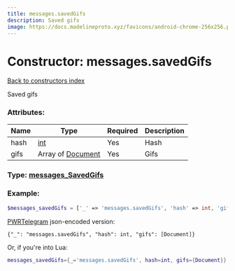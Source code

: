 ```yaml
---
title: messages.savedGifs
description: Saved gifs
image: https://docs.madelineproto.xyz/favicons/android-chrome-256x256.png
---
```

# Constructor: messages.savedGifs  
[Back to constructors index](index.md)



Saved gifs

### Attributes:

| Name     |    Type       | Required | Description |
|----------|---------------|----------|-------------|
|hash|[int](../types/int.md) | Yes|Hash|
|gifs|Array of [Document](../types/Document.md) | Yes|Gifs|



### Type: [messages\_SavedGifs](../types/messages_SavedGifs.md)


### Example:

```php
$messages_savedGifs = ['_' => 'messages.savedGifs', 'hash' => int, 'gifs' => [Document, Document]];
```  

[PWRTelegram](https://pwrtelegram.xyz) json-encoded version:

```
{"_": "messages.savedGifs", "hash": int, "gifs": [Document]}
```


Or, if you're into Lua:

```lua
messages_savedGifs={_='messages.savedGifs', hash=int, gifs={Document}}

```


